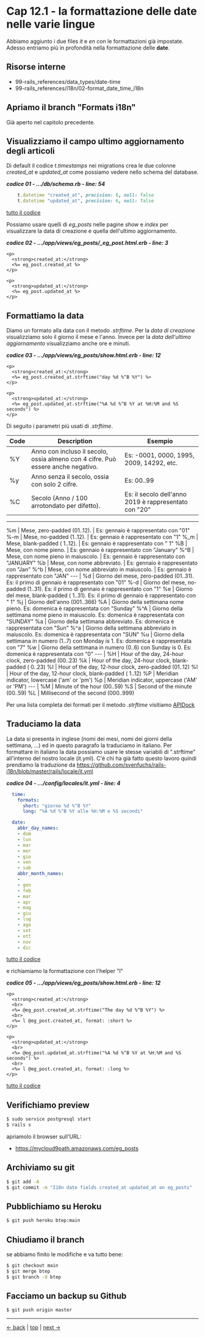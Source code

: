 # <a name="top"></a> Cap 12.1 - la formattazione delle date nelle varie lingue

Abbiamo aggiunto i due files *it* e *en* con le formattazioni già impostate. 
Adesso entriamo più in profondità nella formattazione delle **date**.



## Risorse interne

- 99-rails_references/data_types/date-time
- 99-rails_references/i18n/02-format_date_time_i18n



## Apriamo il branch "Formats i18n"

Già aperto nel capitolo precedente.



## Visualizziamo il campo ultimo aggiornamento degli articoli

Di default il codice *t.timestamps* nei migrations crea le due colonne *created_at* e *updated_at* come possiamo vedere nello schema del database.

***codice 01 - .../db/schema.rb - line: 54***

```ruby
    t.datetime "created_at", precision: 6, null: false
    t.datetime "updated_at", precision: 6, null: false
```

[tutto il codice](https://github.com/flaviobordonidev/leanpubabrandnewcms/blob/master/01-base/12-format_i18n/02_01-db-schema.rb)

Possiamo usare quelli di *eg_posts* nelle pagine *show* e *index* per visualizzare la data di creazione e quella dell'ultimo aggiornamento.

***codice 02 - .../app/views/eg_posts/_eg_post.html.erb - line: 3***

```html+erb
<p>
  <strong>created_at:</strong>
  <%= eg_post.created_at %>
</p>

<p>
  <strong>updated_at:</strong>
  <%= eg_post.updated_at %>
</p>
```



## Formattiamo la data

Diamo un formato alla data con il metodo *.strftime*. 
Per la *data di creazione* visualizziamo solo il giorno il mese e l'anno.
Invece per la *data dell'ultimo aggiornamento* visualizziamo anche ore e minuti.

***codice 03 - .../app/views/eg_posts/show.html.erb - line: 12***

```html+erb
<p>
  <strong>created_at:</strong>
  <%= eg_post.created_at.strftime("day %d %^B %Y") %>
</p>

<p>
  <strong>updated_at:</strong>
  <%= eg_post.updated_at.strftime("%A %d %^B %Y at %H:%M and %S seconds") %>
</p>
```

Di seguito i parametri più usati di *.strftime*.

Code | Description                                              | Esempio
--- | --------------------------------------------------------- | -----------------------------
%Y  | Anno con incluso il secolo, ossia almeno con 4 cifre. Può essere anche negativo. | Es: -0001, 0000, 1995, 2009, 14292, etc.
%y  | Anno senza il secolo, ossia con solo 2 cifre. | Es: 00..99
%C  | Secolo (Anno / 100 arrotondato per difetto).  | Es: il secolo dell'anno 2019 è rappresentato con "20" 
--- 
%m  | Mese, zero-padded (01..12).             | Es: gennaio è rappresentato con "01"
%-m | Mese, no-padded (1..12).                | Es: gennaio è rappresentato con "1"
%_m | Mese, blank-padded ( 1..12).            | Es: gennaio è rappresentato con " 1"
%B  | Mese, con nome pieno.                   | Es: gennaio è rappresentato con "January"
%^B | Mese, con nome pieno in maiuscolo.      | Es: gennaio è rappresentato con "JANUARY"
%b  | Mese, con nome abbreviato.              | Es: gennaio è rappresentato con "Jan"
%^b | Mese, con nome abbreviato in maiuscolo. | Es: gennaio è rappresentato con "JAN"
--- | 
%d  | Giorno del mese,   zero-padded (01..31). Es: il primo di gennaio è rappresentato con "01"
%-d | Giorno del mese,      no-padded (1..31). Es: il primo di gennaio è rappresentato con "1"
%e  | Giorno del mese,  blank-padded ( 1..31). Es: il primo di gennaio è rappresentato con " 1"
%j  | Giorno dell'anno (001..366)
%A  | Giorno della settimana nome pieno.                        Es: domenica è rappresentata con "Sunday"
%^A | Giorno della settimana nome pieno in maiuscolo.           Es: domenica è rappresentata con "SUNDAY"
%a  | Giorno della settimana abbreviato.                        Es: domenica è rappresentata con "Sun"
%^a | Giorno della settimana abbreviato in maiuscolo.           Es: domenica è rappresentata con "SUN"
%u  | Giorno della settimana in numero (1..7) con Monday is 1.  Es: domenica è rappresentata con "7"
%w  | Giorno della settimana in numero (0..6) con Sunday is 0.  Es: domenica è rappresentata con "0"
--- |
%H  | Hour of the day, 24-hour clock, zero-padded (00..23)
%k  | Hour of the day, 24-hour clock, blank-padded ( 0..23)
%I  | Hour of the day, 12-hour clock, zero-padded (01..12)
%l  | Hour of the day, 12-hour clock, blank-padded ( 1..12)
%P  | Meridian indicator, lowercase ('am' or 'pm')
%p  | Meridian indicator, uppercase ('AM' or 'PM')
--- |
%M  | Minute of the hour (00..59)
%S  | Second of the minute (00..59)
%L  | Millisecond of the second (000..999)




Per una lista completa dei formati per il metodo *.strftime* visitiamo [APIDock](http://apidock.com/ruby/DateTime/strftime)



## Traduciamo la data

La data si presenta in inglese (nomi dei mesi, nomi dei giorni della settimana, ...) ed in questo paragrafo la traduciamo in italiano.
Per formattare in italiano la data possiamo usare le stesse variabili di ".strftime" all'interno del nostro locale (it.yml).
C'è chi ha già fatto questo lavoro quindi prendiamo la traduzione da https://github.com/svenfuchs/rails-i18n/blob/master/rails/locale/it.yml

***codice 04 - .../config/locales/it.yml - line: 4***

```yaml
  time:
    formats:
      short: "giorno %d %^B %Y"
      long: "%A %d %^B %Y alle %H:%M e %S secondi"

  date:
    abbr_day_names:
    - dom
    - lun
    - mar
    - mer
    - gio
    - ven
    - sab
    abbr_month_names:
    - 
    - gen
    - feb
    - mar
    - apr
    - mag
    - giu
    - lug
    - ago
    - set
    - ott
    - nov
    - dic
```

[tutto il codice](#01-12-01_04all)


e richiamiamo la formattazione con l'helper "l"

***codice 05 - .../app/views/eg_posts/show.html.erb - line: 12***

```html+erb
<p>
  <strong>created_at:</strong>
  <br>
  <%= @eg_post.created_at.strftime("The day %d %^B %Y") %>
  <br>
  <%= l @eg_post.created_at, format: :short %>
</p>

<p>
  <strong>updated_at:</strong>
  <br>
  <%= @eg_post.updated_at.strftime("%A %d %^B %Y at %H:%M and %S seconds") %>
  <br>
  <%= l @eg_post.created_at, format: :long %>
</p>
```

[tutto il codice](#01-12-01_05all)



## Verifichiamo preview

```bash
$ sudo service postgresql start
$ rails s
```

apriamolo il browser sull'URL:

- https://mycloud9path.amazonaws.com/eg_posts



## Archiviamo su git

```bash
$ git add -A
$ git commit -m "I18n date fields created_at updated_at on eg_posts"
```



## Pubblichiamo su Heroku

```bash
$ git push heroku btep:main
```



## Chiudiamo il branch

se abbiamo finito le modifiche e va tutto bene:

```bash
$ git checkout main
$ git merge btep
$ git branch -d btep
```



## Facciamo un backup su Github

```bash
$ git push origin master
```



---

[<- back](https://github.com/flaviobordonidev/leanpubabrandnewcms/blob/master/01-base/09-manage_users/03-browser_tab_title_users-it.md)
 | [top](#top) |
[next ->](https://github.com/flaviobordonidev/leanpubabrandnewcms/blob/master/01-base/10-users_i18n/02-users_form_i18n-it.md)
